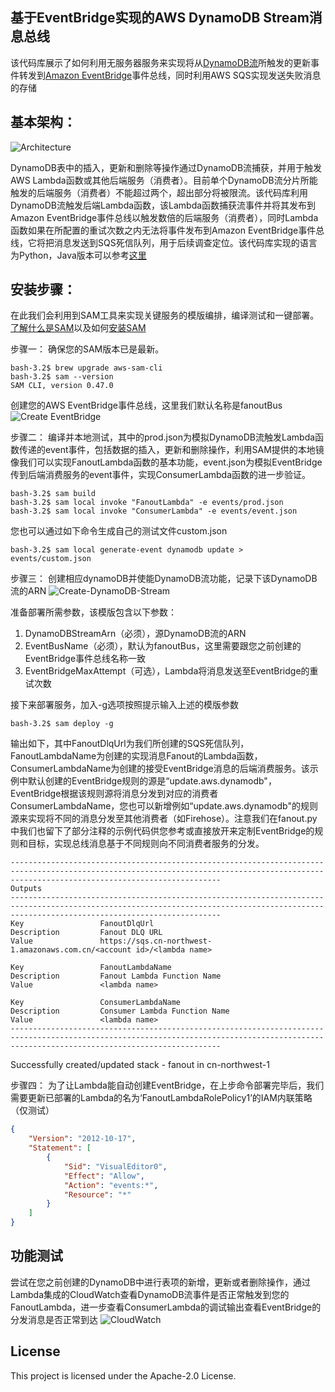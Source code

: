 ## 基于EventBridge实现的AWS DynamoDB Stream消息总线

该代码库展示了如何利用无服务器服务来实现将从[DynamoDB流](https://docs.aws.amazon.com/amazondynamodb/latest/developerguide/Streams.html "DynamoDB流")所触发的更新事件转发到[Amazon EventBridge](https://aws.amazon.com/eventbridge/ "Amazon EventBridge")事件总线，同时利用AWS SQS实现发送失败消息的存储

## 基本架构：

![Architecture](https://github.com/yike5460/SAM/blob/master/img/Architecture.png)

DynamoDB表中的插入，更新和删除等操作通过DynamoDB流捕获，并用于触发AWS Lambda函数或其他后端服务（消费者）。目前单个DynamoDB流分片所能触发的后端服务（消费者）不能超过两个，超出部分将被限流。该代码库利用DynamoDB流触发后端Lambda函数，该Lambda函数捕获流事件并将其发布到Amazon EventBridge事件总线以触发数倍的后端服务（消费者），同时Lambda函数如果在所配置的重试次数之内无法将事件发布到Amazon EventBridge事件总线，它将把消息发送到SQS死信队列，用于后续调查定位。该代码库实现的语言为Python，Java版本可以参考[这里](https://github.com/awslabs/aws-dynamodb-stream-eventbridge-fanout "这里")

## 安装步骤：
在此我们会利用到SAM工具来实现关键服务的模版编排，编译测试和一键部署。[了解什么是SAM](https://docs.aws.amazon.com/serverless-application-model/latest/developerguide/what-is-sam.html "了解什么是SAM")以及如何[安装SAM](https://docs.aws.amazon.com/serverless-application-model/latest/developerguide/serverless-sam-cli-install.html "安装SAM")

步骤一：
确保您的SAM版本已是最新。
```shell
bash-3.2$ brew upgrade aws-sam-cli
bash-3.2$ sam --version
SAM CLI, version 0.47.0
```
创建您的AWS EventBridge事件总线，这里我们默认名称是fanoutBus
![Create EventBridge](https://github.com/yike5460/SAM/blob/master/img/Create-EventBridge.png)

步骤二：
编译并本地测试，其中的prod.json为模拟DynamoDB流触发Lambda函数传递的event事件，包括数据的插入，更新和删除操作，利用SAM提供的本地镜像我们可以实现FanoutLambda函数的基本功能，event.json为模拟EventBridge传到后端消费服务的event事件，实现ConsumerLambda函数的进一步验证。
```shell
bash-3.2$ sam build
bash-3.2$ sam local invoke "FanoutLambda" -e events/prod.json
bash-3.2$ sam local invoke "ConsumerLambda" -e events/event.json
```
您也可以通过如下命令生成自己的测试文件custom.json
```shell
bash-3.2$ sam local generate-event dynamodb update > events/custom.json
```

步骤三：
创建相应dynamoDB并使能DynamoDB流功能，记录下该DynamoDB流的ARN
![Create-DynamoDB-Stream](https://github.com/yike5460/SAM/blob/master/img/Create-DynamoDB-Stream.png)

准备部署所需参数，该模版包含以下参数：
1. DynamoDBStreamArn（必须），源DynamoDB流的ARN
2. EventBusName（必须），默认为fanoutBus，这里需要跟您之前创建的EventBridge事件总线名称一致
3. EventBridgeMaxAttempt（可选），Lambda将消息发送至EventBridge的重试次数

接下来部署服务，加入-g选项按照提示输入上述的模版参数
```shell
bash-3.2$ sam deploy -g
```
输出如下，其中FanoutDlqUrl为我们所创建的SQS死信队列，FanoutLambdaName为创建的实现消息Fanout的Lambda函数，ConsumerLambdaName为创建的接受EventBridge消息的后端消费服务。该示例中默认创建的EventBridge规则的源是“update.aws.dynamodb"，EventBridge根据该规则源将消息分发到对应的消费者ConsumerLambdaName，您也可以新增例如“update.aws.dynamodb"的规则源来实现将不同的消息分发至其他消费者（如Firehose）。注意我们在fanout.py中我们也留下了部分注释的示例代码供您参考或直接放开来定制EventBridge的规则和目标，实现总线消息基于不同规则向不同消费者服务的分发。
```shell
-------------------------------------------------------------------------------------------------------------------------------------------------------------------------------------------
Outputs                                                                                                                                                                                   
-------------------------------------------------------------------------------------------------------------------------------------------------------------------------------------------
Key                 FanoutDlqUrl                                                                                                                                                          
Description         Fanout DLQ URL                                                                                                                                                        
Value               https://sqs.cn-northwest-1.amazonaws.com.cn/<account id>/<lambda name>                                                                                

Key                 FanoutLambdaName                                                                                                                                                      
Description         Fanout Lambda Function Name                                                                                                                                           
Value               <lambda name>

Key                 ConsumerLambdaName                                                                                                                                                                       
Description         Consumer Lambda Function Name                                                                                                                                                            
Value               <lambda name> 
-------------------------------------------------------------------------------------------------------------------------------------------------------------------------------------------
```

Successfully created/updated stack - fanout in cn-northwest-1

步骤四：
为了让Lambda能自动创建EventBridge，在上步命令部署完毕后，我们需要更新已部署的Lambda的名为‘FanoutLambdaRolePolicy1’的IAM内联策略（仅测试）
```json
{
    "Version": "2012-10-17",
    "Statement": [
        {
            "Sid": "VisualEditor0",
            "Effect": "Allow",
            "Action": "events:*",
            "Resource": "*"
        }
    ]
}
```
## 功能测试
尝试在您之前创建的DynamoDB中进行表项的新增，更新或者删除操作，通过Lambda集成的CloudWatch查看DynamoDB流事件是否正常触发到您的FanoutLambda，进一步查看ConsumerLambda的调试输出查看EventBridge的分发消息是否正常到达
![CloudWatch](https://github.com/yike5460/SAM/blob/master/img/CloudWatch.png)

## License
This project is licensed under the Apache-2.0 License.